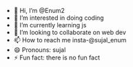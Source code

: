 - 👋 Hi, I’m @Enum2
- 👀 I’m interested in doing coding
- 🌱 I’m currently learning js
- 💞️ I’m looking to collaborate on web dev
- 📫 How to reach me insta-@sujal_enum
- 😄 Pronouns: sujal
- ⚡ Fun fact: there is no fun fact

<!---
Enum2/Enum2 is a ✨ special ✨ repository because its `README.md` (this file) appears on your GitHub profile.
You can click the Preview link to take a look at your changes.
--->
